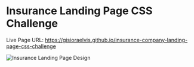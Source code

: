 # Insurance Landing Page CSS Challenge

Live Page URL: https://gisioraelvis.github.io/insurance-company-landing-page-css-challenge

![Insurance Landing Page Design](./design/desktop.png)
